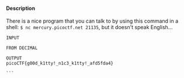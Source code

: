 #### Description

There is a nice program that you can talk to by using this command in a shell: `$ nc mercury.picoctf.net 21135`, but it doesn't speak English...

````
INPUT

FROM DECIMAL 

OUTPUT
picoCTF{g00d_k1tty!_n1c3_k1tty!_afd5fda4}

```
